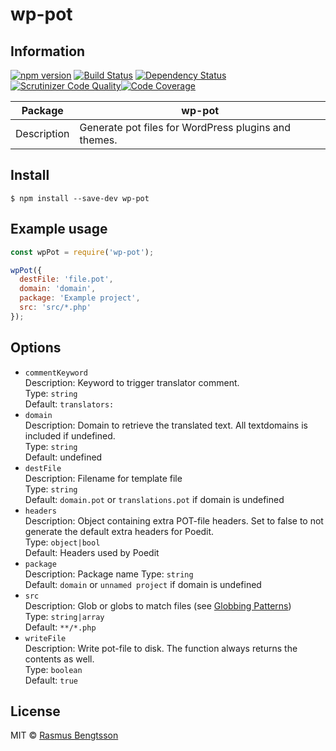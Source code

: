 # wp-pot

## Information

[![npm version](https://badge.fury.io/js/wp-pot.svg)](https://www.npmjs.com/package/wp-pot) [![Build Status](https://travis-ci.org/rasmusbe/wp-pot.svg?branch=master)](https://travis-ci.org/rasmusbe/wp-pot) [![Dependency Status](https://www.versioneye.com/user/projects/584abc29bcc3a20035a9a836/badge.svg?style=flat-square)](https://www.versioneye.com/user/projects/584abc29bcc3a20035a9a836) [![Scrutinizer Code Quality](https://scrutinizer-ci.com/g/rasmusbe/wp-pot/badges/quality-score.png?b=master)](https://scrutinizer-ci.com/g/rasmusbe/wp-pot/?branch=master)[![Code Coverage](https://scrutinizer-ci.com/g/rasmusbe/wp-pot/badges/coverage.png?b=master)](https://scrutinizer-ci.com/g/rasmusbe/wp-pot/?branch=master)



| Package     | wp-pot                                   |
| ----------- | ---------------------------------------- |
| Description | Generate pot files for WordPress plugins and themes. |

## Install

```
$ npm install --save-dev wp-pot
```


## Example usage

```js
const wpPot = require('wp-pot');

wpPot({
  destFile: 'file.pot',
  domain: 'domain',
  package: 'Example project',
  src: 'src/*.php'
});
```


## Options

- `commentKeyword`  
  Description: Keyword to trigger translator comment.  
  Type: `string`  
  Default: `translators:`
- `domain`  
  Description: Domain to retrieve the translated text. All textdomains is included if undefined.  
  Type: `string`   
  Default: undefined
- `destFile`  
  Description: Filename for template file  
  Type: `string`  
  Default: `domain.pot` or `translations.pot` if domain is undefined
- `headers`  
  Description: Object containing extra POT-file headers. Set to false to not generate the default extra headers for Poedit.  
  Type: `object|bool`  
  Default: Headers used by Poedit
- `package`  
  Description: Package name
  Type: `string`  
  Default: `domain` or `unnamed project` if domain is undefined
- `src`  
  Description: Glob or globs to match files (see [Globbing Patterns](https://github.com/sindresorhus/globby#globbing-patterns))  
  Type: `string|array`  
  Default: `**/*.php`
- `writeFile`  
  Description: Write pot-file to disk. The function always returns the contents as well.  
  Type: `boolean`  
  Default: `true`



## License

MIT © [Rasmus Bengtsson](https://github.com/rasmusbe)
